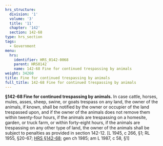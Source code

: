 ```yaml
---
hrs_structure:
  division: '1'
  volume: '3'
  title: '11'
  chapter: '142'
  section: 142-68
type: hrs_section
tags:
  - Government
menu:
  hrs:
    identifier: HRS_0142-0068
    parent: HRS0142
    name: 142-68 Fine for continued trespassing by animals
weight: 34260
title: Fine for continued trespassing by animals
full_title: 142-68 Fine for continued trespassing by animals
---
```

**§142-68 Fine for continued trespassing by animals.** In case cattle, horses, mules, asses, sheep, swine, or goats trespass on any land, the owner of the animals, if known, shall be notified by the owner or occupier of the land trespassed upon, and if the owner of the animals does not remove them within twenty-four hours, if the animals are trespassing on a homesite, garden, or truck farm, or within forty-eight hours, if the animals are trespassing on any other type of land, the owner of the animals shall be subject to penalties as provided in section 142-12\. [L 1945, c 266, §1; RL 1955, §20-67; [HRS §142-68](/title-11/chapter-142/section-142-68/); gen ch 1985; am L 1987, c 58, §1]